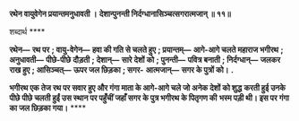 **रथेन वायुवेगेन प्रयान्तमनुधावती ।** **देशान्पुनन्ती निर्दग्धानासिञ्चत्सगरात्मजान् ॥ ११॥** 

शब्दार्थ **** 

**रथेन—** **रथ पर** **; वायु-वेगेन—** **हवा की गति से चलते हुए** **; प्रयान्तम्—** **आगे-आगे चलते महाराज भगीरथ** **; अनुधावती—** **पीछे-पीछे** **दौड़ती** **; देशान्—** **सारे देशों को** **; पुनन्ती—** **पवित्र बनाती** **; निर्दग्धान्—** **जलकर राख हुए** **; आसिञ्चत्—** **ऊपर जल छिड़का** **; सगर-** **आत्मजान्—** **सगर के पुत्रों को।** **.** 

**भगीरथ एक तेज रथ पर सवार हुए और गंगा माता के आगे-आगे चले जो अनेक देशों को शुद्ध** **करती हुई उनके पीछे पीछे चलती हुईं उस स्थान पर पहुँचीं जहाँ सगर के पुत्र भगीरथ के पितृगण की** **भस्म पड़ी थी। इस पर गंगा का जल छिड़का गया।** **** 